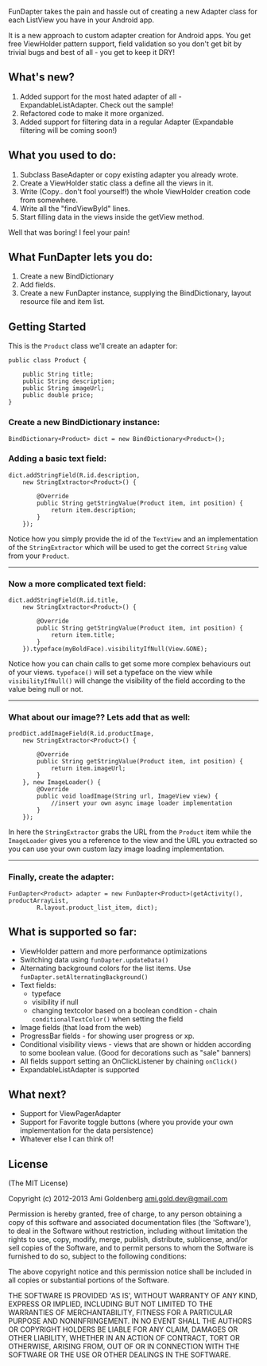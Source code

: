 FunDapter takes the pain and hassle out of creating a new Adapter class for each ListView you have in your Android app.

It is a new approach to custom adapter creation for Android apps. 
You get free ViewHolder pattern support, field validation so you don't get bit by trivial bugs and best of all - you get to keep it DRY!

## What's new?

1. Added support for the most hated adapter of all - ExpandableListAdapter. Check out the sample!
2. Refactored code to make it more organized.
3. Added support for filtering data in a regular Adapter (Expandable filtering will be coming soon!)

## What you used to do:

1. Subclass BaseAdapter or copy existing adapter you already wrote.
2. Create a ViewHolder static class a define all the views in it.
3. Write (Copy.. don't fool yourself!) the whole ViewHolder creation code from somewhere.
4. Write all the "findViewById" lines.
5. Start filling data in the views inside the getView method.

Well that was boring! I feel your pain!

## What FunDapter lets you do:

1. Create a new BindDictionary
2. Add fields.
3. Create a new FunDapter instance, supplying the BindDictionary, layout resource file and item list.

## Getting Started

This is the `Product` class we'll create an adapter for:

	public class Product {
	
		public String title;
		public String description;
		public String imageUrl;
		public double price;
	}

### Create a new BindDictionary instance: 

	BindDictionary<Product> dict = new BindDictionary<Product>();

### Adding a basic text field:

	dict.addStringField(R.id.description,
		new StringExtractor<Product>() {

		    @Override
		    public String getStringValue(Product item, int position) {
				return item.description;
		    }
		});
		
Notice how you simply provide the id of the `TextView` and an 
implementation of the `StringExtractor` which will be used to get the correct `String` value from your `Product`.

--------------------
### Now a more complicated text field:

	dict.addStringField(R.id.title,
		new StringExtractor<Product>() {

		    @Override
		    public String getStringValue(Product item, int position) {
				return item.title;
		    }
		}).typeface(myBoldFace).visibilityIfNull(View.GONE);

Notice how you can chain calls to get some more complex behaviours out of your views. 
`typeface()` will set a typeface on the view while 
`visibilityIfNull()` will change the visibility of the field according to the value being null or not.

--------------------

### What about our image?? Lets add that as well:

	prodDict.addImageField(R.id.productImage,
		new StringExtractor<Product>() {

		    @Override
		    public String getStringValue(Product item, int position) {
				return item.imageUrl;
		    }
		}, new ImageLoader() {
		    @Override
		    public void loadImage(String url, ImageView view) {
				//insert your own async image loader implementation
		    }
		});
		
In here the `StringExtractor` grabs the URL from the `Product` item while the `ImageLoader` gives you a 
reference to the view and the URL you extracted so you can use your own custom lazy image loading implementation.

-------------
### Finally, create the adapter:

	FunDapter<Product> adapter = new FunDapter<Product>(getActivity(), productArrayList,
			R.layout.product_list_item, dict);

## What is supported so far:

* ViewHolder pattern and more performance optimizations
* Switching data using `funDapter.updateData()`
* Alternating background colors for the list items. Use `funDapter.setAlternatingBackground()`
* Text fields:
	* typeface
	* visibility if null
	* changing textcolor based on a boolean condition - chain `conditionalTextColor()` when setting the field
* Image fields (that load from the web)
* ProgressBar fields - for showing user progress or xp.
* Conditional visibility views - views that are shown or hidden according to some boolean value. (Good for decorations such as "sale" banners)
* All fields support setting an OnClickListener by chaining `onClick()`
* ExpandableListAdapter is supported

## What next?

* Support for ViewPagerAdapter
* Support for Favorite toggle buttons (where you provide your own implementation for the data persistence)
* Whatever else I can think of!
	
## License 

(The MIT License)

Copyright (c) 2012-2013 Ami Goldenberg <ami.gold.dev@gmail.com>

Permission is hereby granted, free of charge, to any person obtaining a copy of this software and associated documentation files (the 'Software'), to deal in the Software without restriction, including without limitation the rights to use, copy, modify, merge, publish, distribute, sublicense, and/or sell copies of the Software, and to permit persons to whom the Software is furnished to do so, subject to the following conditions:

The above copyright notice and this permission notice shall be included in all copies or substantial portions of the Software.

THE SOFTWARE IS PROVIDED 'AS IS', WITHOUT WARRANTY OF ANY KIND, EXPRESS OR IMPLIED, INCLUDING BUT NOT LIMITED TO THE WARRANTIES OF MERCHANTABILITY, FITNESS FOR A PARTICULAR PURPOSE AND NONINFRINGEMENT. IN NO EVENT SHALL THE AUTHORS OR COPYRIGHT HOLDERS BE LIABLE FOR ANY CLAIM, DAMAGES OR OTHER LIABILITY, WHETHER IN AN ACTION OF CONTRACT, TORT OR OTHERWISE, ARISING FROM, OUT OF OR IN CONNECTION WITH THE SOFTWARE OR THE USE OR OTHER DEALINGS IN THE SOFTWARE.